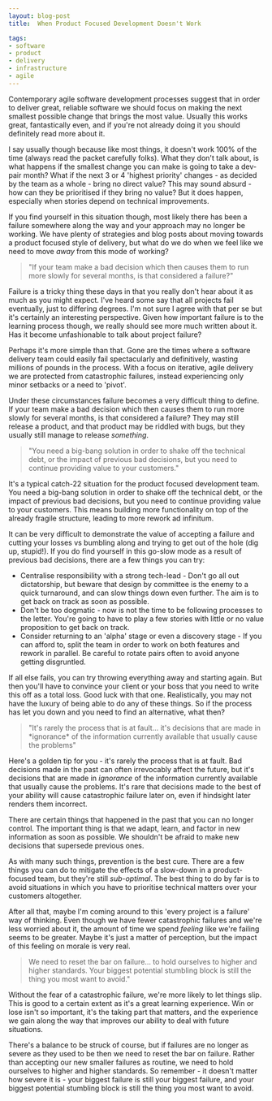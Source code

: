 ```yaml
---
layout: blog-post
title:  When Product Focused Development Doesn't Work

tags:
- software
- product
- delivery
- infrastructure
- agile
---
```


Contemporary agile software development processes suggest that in order to deliver great, reliable software we should focus on making the next smallest possible change that brings the most value. Usually this works great, fantastically even, and if you're not already doing it you should definitely read more about it. 

I say usually though because like most things, it doesn't work 100% of the time (always read the packet carefully folks). What they don't talk about, is what happens if the smallest change you can make is going to take a dev-pair month? What if the next 3 or 4 'highest priority' changes - as decided by the team as a whole - bring no direct value? This may sound absurd - how can they be prioritised if they bring no value? But it does happen, especially when stories depend on technical improvements.

If you find yourself in this situation though, most likely there has been a failure somewhere along the way and your approach may no longer be working. We have plenty of strategies and blog posts about moving towards a product focused style of delivery, but what do we do when we feel like we need to move _away_ from this mode of working?
<!--more-->
<blockquote class="hero">"If your team make a bad decision which then causes them to run more slowly for several months, is that considered a failure?"</blockquote>

Failure is a tricky thing these days in that you really don't hear about it as much as you might expect. I've heard some say that all projects fail eventually, just to differing degrees. I'm not sure I agree with that per se but it's certainly an interesting perspective. Given how important failure is to the learning process though, we really should see more much written about it. Has it become unfashionable to talk about project failure?

Perhaps it's more simple than that. Gone are the times where a software delivery team could easily fail spectacularly and definitively, wasting millions of pounds in the process. With a focus on iterative, agile delivery we are protected from catastrophic failures, instead experiencing only minor setbacks or a need to 'pivot'.

Under these circumstances failure becomes a very difficult thing to define. If your team make a bad decision which then causes them to run more slowly for several months, is that considered a failure? They may still release a product, and that product may be riddled with bugs, but they usually still manage to release *something*.

<blockquote class="hero">"You need a big-bang solution in order to shake off the technical debt, or the impact of previous bad decisions, but you need to continue providing value to your customers."</blockquote>

It's a typical catch-22 situation for the product focused development team. You need a big-bang solution in order to shake off the technical debt, or the impact of previous bad decisions, but you need to continue providing value to your customers. This means building more functionality on top of the already fragile structure, leading to more rework ad infinitum.

It can be very difficult to demonstrate the value of accepting a failure and cutting your losses vs bumbling along and trying to get out of the hole (dig up, stupid!). If you do find yourself in this go-slow mode as a result of previous bad decisions, there are a few things you can try:

* Centralise responsibility with a strong tech-lead - Don't go all out dictatorship, but beware that design by committee is the enemy to a quick turnaround, and can slow things down even further. The aim is to get back on track as soon as possible.
* Don't be too dogmatic - now is not the time to be following processes to the letter. You're going to have to play a few stories with little or no value proposition to get back on track.
* Consider returning to an 'alpha' stage or even a discovery stage - If you can afford to, split the team in order to work on both features and rework in parallel. Be careful to rotate pairs often to avoid anyone getting disgruntled.

If all else fails, you can try throwing everything away and starting again. But then you'll have to convince your  client or your boss that you need to write this off as a total loss. Good luck with that one. Realistically, you may not have the luxury of being able to do any of these things. So if the process has let you down and you need to find an alternative, what then?  

<blockquote class="hero">"It's rarely the process that is at fault... it's decisions that are made in *ignorance* of the information currently available that usually cause the problems"</blockquote>

Here's a golden tip for you - it's rarely the process that is at fault. Bad decisions made in the past can often irrevocably affect the future, but it's decisions that are made in *ignorance* of the information currently available that usually cause the problems. It's rare that decisions made to the best of your ability will cause catastrophic failure later on, even if hindsight later renders them incorrect. 

There are certain things that happened in the past that you can no longer control. The important thing is that we adapt, learn, and factor in new information as soon as possible. We shouldn't be afraid to make new decisions that supersede previous ones.

As with many such things, prevention is the best cure. There are a few things you can do to mitigate the effects of a slow-down in a product-focused team, but they're still *sub-optimal*. The best thing to do by far is to avoid situations in which you have to prioritise technical matters over your customers altogether.

After all that, maybe I'm coming around to this 'every project is a failure' way of thinking. Even though we have fewer catastrophic failures and we're less worried about it, the amount of time we spend *feeling* like we're failing seems to be greater. Maybe it's just a matter of perception, but the impact of this feeling on morale is very real.

<blockquote class="hero">We need to reset the bar on failure... to hold ourselves to higher and higher standards. Your biggest potential stumbling block is still the thing you most want to avoid."</blockquote>

Without the fear of a catastrophic failure, we're more likely to let things slip. This is good to a certain extent as it's a great learning experience. Win or lose isn't so important, it's the taking part that matters, and the experience we gain along the way that improves our ability to deal with future situations.

There's a balance to be struck of course, but if failures are no longer as severe as they used to be then we need to reset the bar on failure. Rather than accepting our new smaller failures as routine, we need to hold ourselves to higher and higher standards. So remember - it doesn't matter how severe it is - your biggest failure is still your biggest failure, and your biggest potential stumbling block is still the thing you most want to avoid.